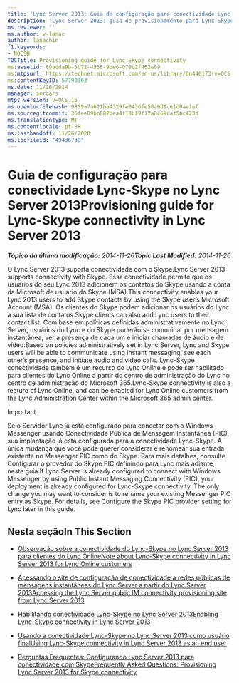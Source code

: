 ```yaml
---
title: 'Lync Server 2013: Guia de configuração para conectividade Lync-Skype'
description: 'Lync Server 2013: guia de provisionamento para Lync-Skype conectividade.'
ms.reviewer: ''
ms.author: v-lanac
author: lanachin
f1.keywords:
- NOCSH
TOCTitle: Provisioning guide for Lync-Skype connectivity
ms:assetid: 69adda9b-5b72-4538-9be6-079b2f462e09
ms:mtpsurl: https://technet.microsoft.com/en-us/library/Dn440173(v=OCS.15)
ms:contentKeyID: 57793363
ms.date: 11/26/2014
manager: serdars
mtps_version: v=OCS.15
ms.openlocfilehash: 9859a7a621ba4329fe0436fe50a0d9de1d0ae1ef
ms.sourcegitcommit: 36fee89bb887bea4f18b19f17a8c69daf5bc423d
ms.translationtype: MT
ms.contentlocale: pt-BR
ms.lasthandoff: 11/26/2020
ms.locfileid: "49436738"
---
```

# <a name="provisioning-guide-for-lync-skype-connectivity-in-lync-server-2013"></a><span data-ttu-id="59f20-103">Guia de configuração para conectividade Lync-Skype no Lync Server 2013</span><span class="sxs-lookup"><span data-stu-id="59f20-103">Provisioning guide for Lync-Skype connectivity in Lync Server 2013</span></span>

<div data-xmlns="http://www.w3.org/1999/xhtml">

<div class="topic" data-xmlns="http://www.w3.org/1999/xhtml" data-msxsl="urn:schemas-microsoft-com:xslt" data-cs="https://msdn.microsoft.com/">

<div data-asp="https://msdn2.microsoft.com/asp">



</div>

<div id="mainSection">

<div id="mainBody"><span data-ttu-id="59f20-104">

<span> </span></span><span class="sxs-lookup"><span data-stu-id="59f20-104">

<span> </span></span></span>

<span data-ttu-id="59f20-105">_**Tópico da última modificação:** 2014-11-26_</span><span class="sxs-lookup"><span data-stu-id="59f20-105">_**Topic Last Modified:** 2014-11-26_</span></span>

<span data-ttu-id="59f20-106">O Lync Server 2013 suporta conectividade com o Skype.</span><span class="sxs-lookup"><span data-stu-id="59f20-106">Lync Server 2013 supports connectivity with Skype.</span></span> <span data-ttu-id="59f20-107">Essa conectividade permite que os usuários do seu Lync 2013 adicionem os contatos do Skype usando a conta da Microsoft de usuário do Skype (MSA).</span><span class="sxs-lookup"><span data-stu-id="59f20-107">This connectivity enables your Lync 2013 users to add Skype contacts by using the Skype user’s Microsoft Account (MSA).</span></span> <span data-ttu-id="59f20-108">Os clientes do Skype podem adicionar os usuários do Lync à sua lista de contatos.</span><span class="sxs-lookup"><span data-stu-id="59f20-108">Skype clients can also add Lync users to their contact list.</span></span> <span data-ttu-id="59f20-109">Com base em políticas definidas administrativamente no Lync Server, usuários do Lync e do Skype poderão se comunicar por mensagem instantânea, ver a presença de cada um e iniciar chamadas de áudio e de vídeo.</span><span class="sxs-lookup"><span data-stu-id="59f20-109">Based on policies administratively set in Lync Server, Lync and Skype users will be able to communicate using instant messaging, see each other’s presence, and initiate audio and video calls.</span></span> <span data-ttu-id="59f20-110">Lync-Skype conectividade também é um recurso do Lync Online e pode ser habilitado para clientes do Lync Online a partir do centro de administração do Lync no centro de administração do Microsoft 365.</span><span class="sxs-lookup"><span data-stu-id="59f20-110">Lync-Skype connectivity is also a feature of Lync Online, and can be enabled for Lync Online customers from the Lync Administration Center within the Microsoft 365 admin center.</span></span>

<div>

> [!IMPORTANT]  
> <span data-ttu-id="59f20-p102">Se o Servidor Lync já está configurado para conectar com o Windows Messenger usando Conectividade Pública de Mensagem Instantânea (PIC), sua implantação já está configurada para a conectividade Lync-Skype. A única mudança que você pode querer considerar é renomear sua entrada existente no Messenger PIC como do Skype. Para mais detalhes, consulte Configurar o provedor do Skype PIC definindo para Lync mais adiante, neste guia.</span><span class="sxs-lookup"><span data-stu-id="59f20-p102">If Lync Server is already configured to connect with Windows Messenger by using Public Instant Messaging Connectivity (PIC), your deployment is already configured for Lync-Skype connectivity. The only change you may want to consider is to rename your existing Messenger PIC entry as Skype. For details, see Configure the Skype PIC provider setting for Lync later in this guide.</span></span>

</div>

<div>

## <a name="in-this-section"></a><span data-ttu-id="59f20-114">Nesta seção</span><span class="sxs-lookup"><span data-stu-id="59f20-114">In This Section</span></span>

  - [<span data-ttu-id="59f20-115">Observação sobre a conectividade do Lync-Skype no Lync Server 2013 para clientes do Lync Online</span><span class="sxs-lookup"><span data-stu-id="59f20-115">Note about Lync-Skype connectivity in Lync Server 2013 for Lync Online customers</span></span>](lync-server-2013-note-about-lync-skype-connectivity-for-lync-on.md)

  - [<span data-ttu-id="59f20-116">Acessando o site de configuração de conectividade a redes públicas de mensagens instantâneas do Lync Server a partir do Lync Server 2013</span><span class="sxs-lookup"><span data-stu-id="59f20-116">Accessing the Lync Server public IM connectivity provisioning site from Lync Server 2013</span></span>](lync-server-2013-accessing-the-lync-server-public-im-connectivity-provisioning-site.md)

  - [<span data-ttu-id="59f20-117">Habilitando conectividade Lync-Skype no Lync Server 2013</span><span class="sxs-lookup"><span data-stu-id="59f20-117">Enabling Lync-Skype connectivity in Lync Server 2013</span></span>](lync-server-2013-enabling-lync-skype-connectivity.md)

  - [<span data-ttu-id="59f20-118">Usando a conectividade Lync-Skype no Lync Server 2013 como usuário final</span><span class="sxs-lookup"><span data-stu-id="59f20-118">Using Lync-Skype connectivity in Lync Server 2013 as an end user</span></span>](lync-server-2013-using-lync-skype-connectivity-as-an-end-user.md)

  - [<span data-ttu-id="59f20-119">Perguntas Frequentes: Configurando Lync Server 2013 para conectividade com Skype</span><span class="sxs-lookup"><span data-stu-id="59f20-119">Frequently Asked Questions: Provisioning Lync Server 2013 for Skype connectivity</span></span>](lync-server-2013-frequently-asked-questions-provisioning-lync-server-for-skype-connectivity.md)

<span data-ttu-id="59f20-120"></div>

</div>

<span> </span>

</div>

</div>

</span><span class="sxs-lookup"><span data-stu-id="59f20-120"></div>

</div>

<span> </span>

</div>

</div>

</span></span></div>

